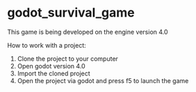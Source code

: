 # godot_survival_game

This game is being developed on the engine version 4.0

How to work with a project:
  1. Clone the project to your computer
  2. Open godot version 4.0
  3. Import the cloned project
  4. Open the project via godot and press f5 to launch the game
